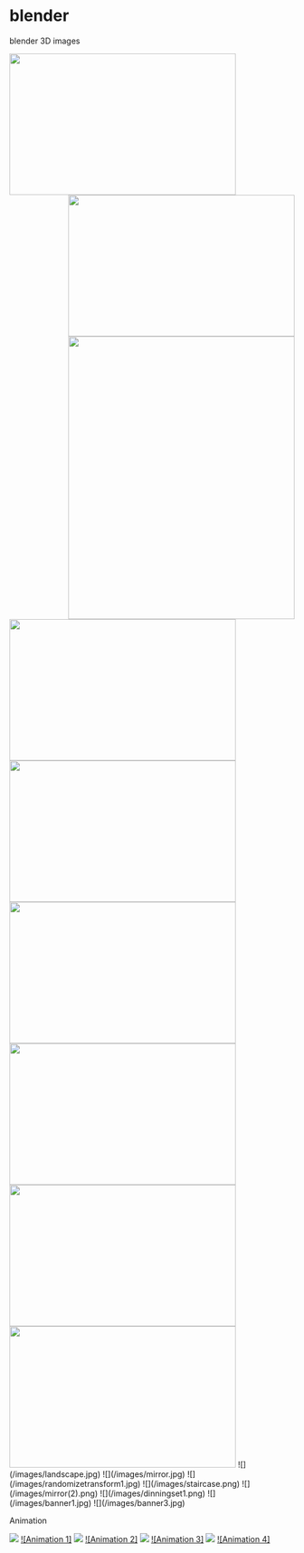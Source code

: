 # blender
blender 3D images

<img src="./images/apple.jpg" width="400" height="250" align="left">

<img src="./images/cartoon1.png" width="400" height="250" align="right">
<img src="./images/tree.png" width="400" height="500" align="right">
<img src="./images/chess.jpg" width="400" height="250" align="left">
<img src="./images/areachess.png" width="400" height="250" align="left">
<img src="./images/spotchess.png" width="400" height="250">
<img src="./images/spotchess1.png" width="400" height="250">
<img src="./images/areachess1.png" width="400" height="250">
<img src="./images/chess2.png" width="400" height="250">
![](/images/landscape.jpg)
![](/images/mirror.jpg)
![](/images/randomizetransform1.jpg)
![](/images/staircase.png)
![](/images/mirror(2).png)
![](/images/dinningset1.png)
![](/images/banner1.jpg)
![](/images/banner3.jpg)


Animation

[![](/images/water.png)](https://youtu.be/g6wvx9H3BdM)
[![Animation 1]](https://youtu.be/g6wvx9H3BdM)
[![](/images/halloween.jpg)](https://youtu.be/fvJbgI1veM4)
[![Animation 2]](https://youtu.be/fvJbgI1veM4)
[![](/images/cube.png)](https://youtu.be/a3AYM-34UJ8)
[![Animation 3]](https://youtu.be/a3AYM-34UJ8)
[![](/images/uvsphre.jpg)](https://youtu.be/AOBb0QF19pA)
[![Animation 4]](https://youtu.be/AOBb0QF19pA)
